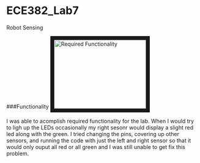 ECE382_Lab7
===========
Robot Sensing

###Functionality
<a href="http://www.youtube.com/watch?feature=player_embedded&v=LmoOwsTxcB4
" target="_blank"><img src="http://img.youtube.com/vi/LmoOwsTxcB4/0.jpg" 
alt="Required Functionality" width="240" height="180" border="10" /></a>   

I was able to acomplish required functionality for the lab. When I would try to ligh up the LEDs occasionally my right sesonr would display a slight red led along with the green. I tried changing the pins, covering up other sensors, and running the code with just the left and right sensor so that it would only ouput all red or all green and I was still unable to get fix this problem.

